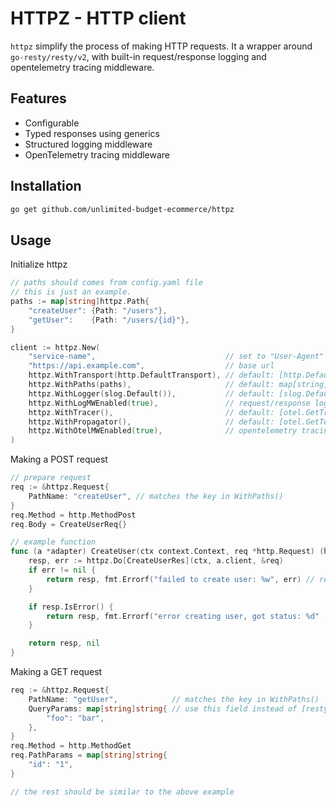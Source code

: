 # HTTPZ - HTTP client

`httpz` simplify the process of making HTTP requests. It a wrapper around `go-resty/resty/v2`, with built-in request/response logging and opentelemetry tracing middleware.

## Features

- Configurable
- Typed responses using generics
- Structured logging middleware
- OpenTelemetry tracing middleware

## Installation

```sh
go get github.com/unlimited-budget-ecommerce/httpz
```

## Usage

Initialize httpz

```go
// paths should comes from config.yaml file
// this is just an example.
paths := map[string]httpz.Path{
	"createUser": {Path: "/users"},
	"getUser":    {Path: "/users/{id}"},
}

client := httpz.New(
	"service-name",                             // set to "User-Agent"
	"https://api.example.com",                  // base url
	httpz.WithTransport(http.DefaultTransport), // default: [http.DefaultTransport]
	httpz.WithPaths(paths),                     // default: map[string]Path{}
	httpz.WithLogger(slog.Default()),           // default: [slog.Default]
	httpz.WithLogMWEnabled(true),               // request/response logging, default: false
	httpz.WithTracer(),                         // default: [otel.GetTracerProvider]
	httpz.WithPropagator(),                     // default: [otel.GetTextMapPropagator]
	httpz.WithOtelMWEnabled(true),              // opentelemetry tracing, default: false
)
```

Making a POST request

```go
// prepare request
req := &httpz.Request{
	PathName: "createUser", // matches the key in WithPaths()
}
req.Method = http.MethodPost
req.Body = CreateUserReq{}

// example function
func (a *adapter) CreateUser(ctx context.Context, req *http.Request) (httpz.Response[CreateUserRes], error) {
	resp, err := httpz.Do[CreateUserRes](ctx, a.client, &req)
	if err != nil {
		return resp, fmt.Errorf("failed to create user: %w", err) // resp is an empty struct
	}

	if resp.IsError() {
		return resp, fmt.Errorf("error creating user, got status: %d" ,resp.StatusCode())
	}

	return resp, nil
}
```

Making a GET request

```go
req := &httpz.Request{
	PathName: "getUser",            // matches the key in WithPaths()
	QueryParams: map[string]string{ // use this field instead of [resty.Request.QueryParam]
		"foo": "bar",
	},
}
req.Method = http.MethodGet
req.PathParams = map[string]string{
	"id": "1",
}

// the rest should be similar to the above example
```
